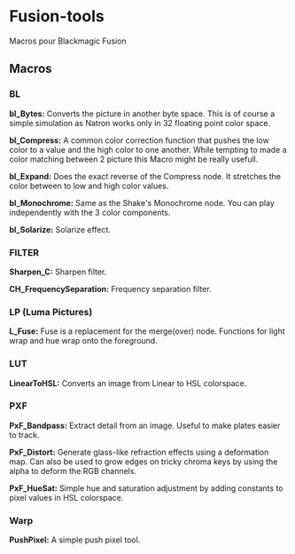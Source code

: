 # Fusion-tools
 Macros pour Blackmagic Fusion


 ## Macros

### BL
**bl_Bytes:**
Converts the picture in another byte space. This is of course a simple simulation as Natron works only in 32 floating point color space.

**bl_Compress:**
A common color correction function that pushes the low color to a value and the high color to one another. While tempting to made a color matching between 2 picture this Macro might be really usefull.

**bl_Expand:**
Does the exact reverse of the Compress node. It stretches the color between to low and high color values.

**bl_Monochrome:**
Same as the Shake's Monochrome node. You can play independently with the 3 color components.

**bl_Solarize:**
Solarize effect.

### FILTER
**Sharpen_C:**
Sharpen filter.

**CH_FrequencySeparation:**
Frequency separation filter.

### LP (Luma Pictures)
**L_Fuse:**
Fuse is a replacement for the merge(over) node. Functions for light wrap and hue wrap onto the foreground.

### LUT
**LinearToHSL:**
Converts an image from Linear to HSL colorspace.

### PXF
**PxF_Bandpass:**
Extract detail from an image. Useful to make plates easier to track.

**PxF_Distort:**
Generate glass-like refraction effects using a deformation map. Can also be used to grow edges on tricky chroma keys by using the alpha to deform the RGB channels. 

**PxF_HueSat:**
Simple hue and saturation adjustment by adding constants to pixel values in HSL colorspace.

### Warp
**PushPixel:**
A simple push pixel tool.
